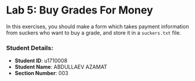 # Lab 5: Buy Grades For Money

In this exercises, you should make a form which takes payment information from suckers who want to buy a grade, and store it in a `suckers.txt` file.


### Student Details:

- **Student ID**: u1710008
- **Student Name**: ABDULLAEV AZAMAT
- **Section Number**: 003
